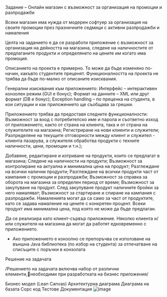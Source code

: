 Задание – Онлайн магазин с възможност за организация на промоции и разпродажби

Всеки магазин има нужда от модерен софтуер за организация на своите промоции през празничните седмици с активни разпродажби и намаления

Целта на заданието е да се разработи приложение с възможност за
организация на дейността на магазина, следене на наличностите от предлаганите продукти и определянето на цените им когато има промоция. 

Описанието на проекта е примерно. То може да бъде
изменяно по-начин, какъвто студентите преценят. 
Функционалността на проекта не
трябва да бъде по-малко от описаните изисквания.

Генерални изисквания към приложението:
Интерфейс – интерактивен конзолен режим (GUI е бонус);
Формат на данните – XML или друг формат (DB е бонус);
Exception handling – по преценка на студента, в кои ситуации
     и как приложението ще съобщава за грешки.


Приложението трябва да предоставя следните функционалности:
Възможност за вход с потребителско име и парола и съответно изход от приложението, както от страна на клиента, така и от страна на служителите на магазина;
Регистриране на нови клиенти и служители;
Разпределяне на текущите отговорности между клиент и служител - клиента пазарува, а служителя обработва продукти с техните наличности, цени, промоции и т.н.);

Добавяне, редактиране и изтриване на продукти, които се предлагат в магазина;
Следене на наличности на продукти; 
Възможност за контролиране на актуална и минимална цена на продукт;
Разглеждане на всички налични продукти;
Разглеждане на всички продукти част от кампания с промоции и разпродажби;
Възможност за справка за оборота на магазина за определен период от време;
Възможност за закупуване на продукт. След закупуване продукт наличните бройки за него намаляват;
Възможност за стартиране и спиране на кампания с разпродажби. Намаленията могат да са само за част от продуктите, като се задава намаление на цените с конкретен процент. Всеки продукт има минимална цена, под която не може да бъде предлаган.

Да се реализира като клиент-сървър приложение.  Няколко клиента и/или служителя на магазина да могат да работят едновременно с приложението. 

* Ако приложението е конзолно се препоръчва се използване на външна Java библиотека (по избор на студента) за отпечатване на списъците с поръчки в конзолата



Решение на задачата

/Решението на задачата включва набор от различни елементи,необходими при разработката на бизнес приложения/

Бизнес модел (Lean Canvas)
Архитектурна диаграма
Диаграма на базата
Сорс код
Тестове
Документация
![image](https://github.com/IvanStoikov/BookStore/assets/163681518/217ae0e7-f353-4203-8fc7-0879d4010ce6)



